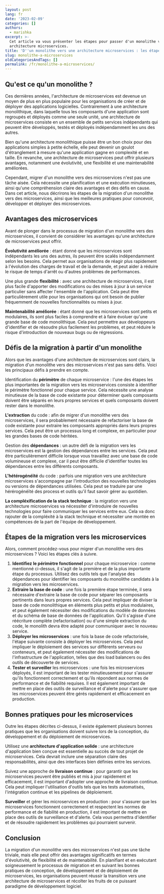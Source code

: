 ```yaml
---
layout: post
lang: fr
date: '2023-02-09'
categories: []
authors:
  - marishka
excerpt: >-
  Cet article va vous présenter les étapes pour passer d'un monolithe vers une
  architecture microservices.
title: 'D''un monolithe vers une architecture microservices : les étapes pour y arriver'
slug: monolithe-a-microservices
oldCategoriesAndTags: []
permalink: /fr/monolithe-a-microservices/
---
```


## Qu'est ce qu'un monolithe ?

Ces dernières années, l'architecture de microservices est devenue un moyen de plus en plus populaire pour les organisations de créer et de déployer des applications logicielles. Contrairement à une architecture monolithique, dans laquelle tous les composants d'une application sont regroupés et déployés comme une seule unité, une architecture de microservices consiste en un ensemble de petits services indépendants qui peuvent être développés, testés et déployés indépendamment les uns des autres.

Bien qu'une architecture monolithique puisse être un bon choix pour des applications simples à petite échelle, elle peut devenir un goulot d'étranglement à mesure qu'une application gagne en complexité et en taille. En revanche, une architecture de microservices peut offrir plusieurs avantages, notamment une évolutivité, une flexibilité et une maintenabilité améliorées.

Cependant, migrer d'un monolithe vers des microservices n'est pas une tâche aisée. Cela nécessite une planification et une exécution minutieuses, ainsi qu'une compréhension claire des avantages et des défis en cause. Dans cet article, nous décrirons les étapes de la migration d'un monolithe vers des microservices, ainsi que les meilleures pratiques pour concevoir, développer et déployer des microservices.

## Avantages des microservices

Avant de plonger dans le processus de migration d'un monolithe vers des microservices, il convient de considérer les avantages qu'une architecture de microservices peut offrir.

**Évolutivité améliorée** : étant donné que les microservices sont indépendants les uns des autres, ils peuvent être scalés indépendamment selon les besoins. Cela permet aux organisations de réagir plus rapidement à l'évolution des charges de travail et de la demande, et peut aider à réduire le risque de temps d'arrêt ou d'autres problèmes de performances.

Une plus grande **flexibilité** : avec une architecture de microservices, il est plus facile d'apporter des modifications ou des mises à jour à un service particulier sans affecter l'ensemble de l'application. Cela peut être particulièrement utile pour les organisations qui ont besoin de publier fréquemment de nouvelles fonctionnalités ou mises à jour.

**Maintenabilité améliorée** : étant donné que les microservices sont petits et modulaires, ils sont plus faciles à comprendre et à faire évoluer qu'une grande base de code monolithique. Cela peut permettre aux développeurs d'identifier et de résoudre plus facilement les problèmes, et peut réduire le risque d'introduction de nouveaux bugs ou de régressions.

## Défis de la migration à partir d'un monolithe

Alors que les avantages d'une architecture de microservices sont clairs, la migration d'un monolithe vers des microservices n'est pas sans défis. Voici les principaux défis à prendre en compte.

Identification du **périmètre** de chaque microservice : l'une des étapes les plus importantes de la migration vers les microservices consiste à identifier le périmètre fonctionnel pour chaque service. Cela nécessite une analyse minutieuse de la base de code existante pour déterminer quels composants doivent être séparés en leurs propres services et quels composants doivent rester dans le monolithe.

**L'extraction** du code : afin de migrer d'un monolithe vers des microservices, il sera probablement nécessaire de refactoriser la base de code existante pour extraire les composants appropriés dans leurs propres services. Cela peut être un processus long et complexe, en particulier pour les grandes bases de code héritées.

Gestion des **dépendances** : un autre défi de la migration vers les microservices est la gestion des dépendances entre les services. Cela peut être particulièrement difficile lorsque vous travaillez avec une base de code volumineuse et complexe, car il peut être difficile d'identifier toutes les dépendances entre les différents composants.

**L'hétérogénéïté** du code : parfois une migration vers une architecture microservices s'accompagne par l'introduction des nouvelles technologies ou versions de dépendances utilisées. Cela peut se traduire par une hérérogénéïté des process et outils qu'il faut savoir gérer au quotidien.

**La compléxification de la stack technique** : la migration vers une architecture microservices va nécessiter d'introduire  de nouvelles technologies pour faire communiquer les services entre eux. Cela va donc rajouter de la compléxité à la stack technique et nécessiter une montée en compétences de la part de l'équipe de développement.

## Étapes de la migration vers les microservices

Alors, comment procédez-vous pour migrer d'un monolithe vers des microservices ? Voici les étapes clés à suivre.

1. **Identifiez le périmètre fonctionnel** pour chaque microservice : comme mentionné ci-dessus, il s'agit de la première et de la plus importante étape du processus. Utilisez des outils tels que l'analyse des dépendances pour identifier les composants du monolithe candidats à la migration vers les microservices.
2. **Extraire la base de code** : une fois la première étape terminée, il sera nécessaire d'extraire la base de code pour séparer les composants pertinents dans leurs propres services. Cela peut impliquer de diviser la base de code monolithique en éléments plus petits et plus modulaires, et peut également nécessiter des modifications du modèle de données et du schéma de base de données de l'application. Qu'il s'agisse d'une réécriture complète (refactorisation) ou d'une simple extraction du code, le monolith devra être adapté pour communiquer avec le nouveau service.
3. **Déployer les microservices** : une fois la base de code refactorisée, l'étape suivante consiste à déployer les microservices. Cela peut impliquer le déploiement des services sur différents serveurs ou conteneurs, et peut également nécessiter des modifications de l'infrastructure de l'application, telles que des load balancers ou des outils de découverte de services.
4. **Tester et surveiller** les microservices : une fois les microservices déployés, il est important de les tester minutieusement pour s'assurer qu'ils fonctionnent correctement et qu'ils répondent aux normes de performance et de fiabilité requises. Il est également important de mettre en place des outils de surveillance et d'alerte pour s'assurer que les microservices peuvent être gérés rapidement et efficacement en production.

## Bonnes pratiques pour les microservices

Outre les étapes décrites ci-dessus, il existe également plusieurs bonnes pratiques que les organisations doivent suivre lors de la conception, du développement et du déploiement de microservices.

Utilisez une **architecture d'application solide** : une architecture d'application bien conçue est essentielle au succès de tout projet de microservices. Cela devrait inclure une séparation claire des responsabilités, ainsi que des interfaces bien définies entre les services.

Suivez une approche de **livraison continue** : pour garantir que les microservices peuvent être publiés et mis à jour rapidement et efficacement, il est important d'adopter une approche de livraison continue. Cela peut impliquer l'utilisation d'outils tels que les tests automatisés, l'intégration continue et les pipelines de déploiement.

**Surveiller** et gérer les microservices en production : pour s'assurer que les microservices fonctionnent correctement et respectent les normes de performance et de fiabilité en production, il est important de mettre en place des outils de surveillance et d'alerte. Cela vous permettra d'identifier et de résoudre rapidement les problèmes qui pourraient survenir.

## Conclusion

La migration d'un monolithe vers des microservices n'est pas une tâche triviale, mais elle peut offrir des avantages significatifs en termes d'évolutivité, de flexibilité et de maintenabilité. En planifiant et en exécutant soigneusement le processus de migration et en suivant les bonnes pratiques de conception, de développement et de déploiement de microservices, les organisations peuvent réussir la transition vers une architecture de microservices et récolter les fruits de ce puissant paradigme de développement logiciel.
